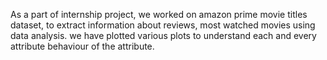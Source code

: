 As a part of internship project, we worked on amazon prime movie titles dataset, to extract information about reviews, most watched movies using data analysis.
we have plotted various plots to understand each and every attribute behaviour of the attribute.
